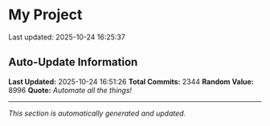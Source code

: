 # My Project


Last updated: 2025-10-24 16:25:37















































































































































































































































































































































































































































































































































































































































































































































































































































































































































































































































































































































































































































































































































































































































































































































































































































































































































































































































































































































































































































































































































































































































































































































































































































































































































































































































































































































































































































## Auto-Update Information

**Last Updated:** 2025-10-24 16:51:26
**Total Commits:** 2344
**Random Value:** 8996
**Quote:** _Automate all the things!_

---
_This section is automatically generated and updated._